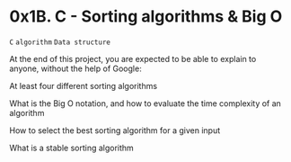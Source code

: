 # 0x1B. C - Sorting algorithms & Big O

```C``` ```algorithm``` ```Data structure```

  At the end of this project, you are expected to be able to explain to anyone, without the help of Google:

  At least four different sorting algorithms
  
  What is the Big O notation, and how to evaluate the time complexity of an algorithm
  
  How to select the best sorting algorithm for a given input
  
  What is a stable sorting algorithm
